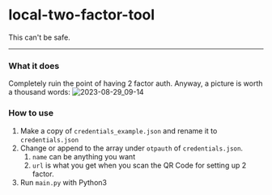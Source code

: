 # local-two-factor-tool
This can't be safe.

-------
### What it does
Completely ruin the point of having 2 factor auth. Anyway, a picture is worth a thousand words:
![2023-08-29_09-14](https://github.com/xantaren/local-two-factor-tool/assets/68090976/9c804fb6-00f4-4dde-bf9d-d5c7a6eb3a14)

### How to use
1. Make a copy of `credentials_example.json` and rename it to `credentials.json`
2. Change or append to the array under `otpauth` of `credentials.json`.
    1. `name` can be anything you want
    2. `url` is what you get when you scan the QR Code for setting up 2 factor.
3. Run `main.py` with Python3
